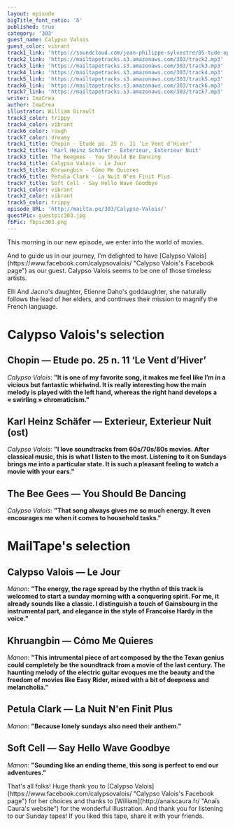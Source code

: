 ```yaml
---
layout: episode
bigTitle_font_ratio: '6'
published: true
category: '303'
guest_name: Calypso Valois
guest_color: vibrant
track1_link: 'https://soundcloud.com/jean-philippe-sylvestre/05-tude-op-25-no-11-vent'
track2_link: 'https://mailtapetracks.s3.amazonaws.com/303/track2.mp3'
track3_link: 'https://mailtapetracks.s3.amazonaws.com/303/track3.mp3'
track4_link: 'https://mailtapetracks.s3.amazonaws.com/303/track4.mp3'
track5_link: 'https://mailtapetracks.s3.amazonaws.com/303/track5.mp3'
track6_link: 'https://mailtapetracks.s3.amazonaws.com/303/track6.mp3'
track7_link: 'https://mailtapetracks.s3.amazonaws.com/303/track7.mp3'
writer: ImaCrea
author: ImaCrea
illustrator: William Girault
track3_color: trippy
track4_color: vibrant
track6_color: rough
track7_color: dreamy
track1_title: Chopin - Etude po. 25 n. 11 ‘Le Vent d’Hiver’
track2_title: 'Karl Heinz Schäfer - Exterieur, Exterieur Nuit'
track3_title: The Beegees - You Should Be Dancing
track4_title: Calypso Valois - Le Jour
track5_title: Khruangbin - Cómo Me Quieres
track6_title: Petula Clark - La Nuit N’en Finit Plus
track7_title: Soft Cell - Say Hello Wave Goodbye
track1_color: vibrant
track2_color: vibrant
track5_color: trippy
episode_URL: 'http://mailta.pe/303/Calypso-Valois/'
guestPic: guestpic303.jpg
fbPic: fbpic303.png
---
```

<p id="introduction">This morning in our new episode, we enter into the world of movies.</p>
<p>And to guide us in our journey, I'm delighted to have [Calypso Valois](https://www.facebook.com/calypsovalois/ "Calypso Valois's Facebook page") as our guest. Calypso Valois seems to be one of those timeless artists.</p>  
<p>Elli And Jacno's daughter, Etienne Daho's goddaughter, she naturally follows the lead of her elders, and continues their mission to magnify the French language.</p>


# Calypso Valois's selection


## Chopin — Etude po. 25 n. 11 ‘Le Vent d’Hiver’
_Calypso Valois_: **"**It is one of my favorite song, it makes me feel like I’m in a vicious but fantastic whirlwind. It is really interesting how the main melody is played with the left hand, whereas the right hand develops a « swirling » chromaticism.**"**

## Karl Heinz Schäfer — Exterieur, Exterieur Nuit (ost)
_Calypso Valois_: **"**I love soundtracks from 60s/70s/80s movies. After classical music, this is what I listen to the most.
Listening to it on Sundays brings me into a particular state. It is such a pleasant feeling to watch a movie with your ears.**"**

## The Bee Gees — You Should Be Dancing
_Calypso Valois_: **"**That song always gives me so much energy. 
It even encourages me when it comes to household tasks.**"**


# MailTape's selection

## Calypso Valois — Le Jour
_Manon_: **"**The energy, the rage spread by the rhythn of this track is welcomed to start a sunday morning with a conquering spirit. For me, it already sounds like a classic. I distinguish a touch of Gainsbourg in the instrumental part, and elegance in the style of Francoise Hardy in the voice.**"**

## Khruangbin — Cómo Me Quieres
_Manon_: **"**This intrumental piece of art composed by the the Texan genius could completely be the soundtrack from a movie of the last century.
The haunting melody of the electric guitar evoques me the beauty and the freedom of movies like Easy Rider, mixed with a bit of deepness and melancholia.**"**

## Petula Clark — La Nuit N'en Finit Plus
_Manon_: **"**Because lonely sundays also need their anthem.**"**

## Soft Cell — Say Hello Wave Goodbye
_Manon_: **"**Sounding like an ending theme, this song is perfect to end our adventures.**"**

<p id="outroduction">That's all folks! Huge thank you to [Calypso Valois](https://www.facebook.com/calypsovalois/ "Calypso Valois's Facebook page") for her choices and thanks to [William](http://anaiscaura.fr/ "Anaïs Caura's website") for the wonderful illustration. And thank you for listening to our Sunday tapes! If you liked this tape, share it with your friends.</p>
